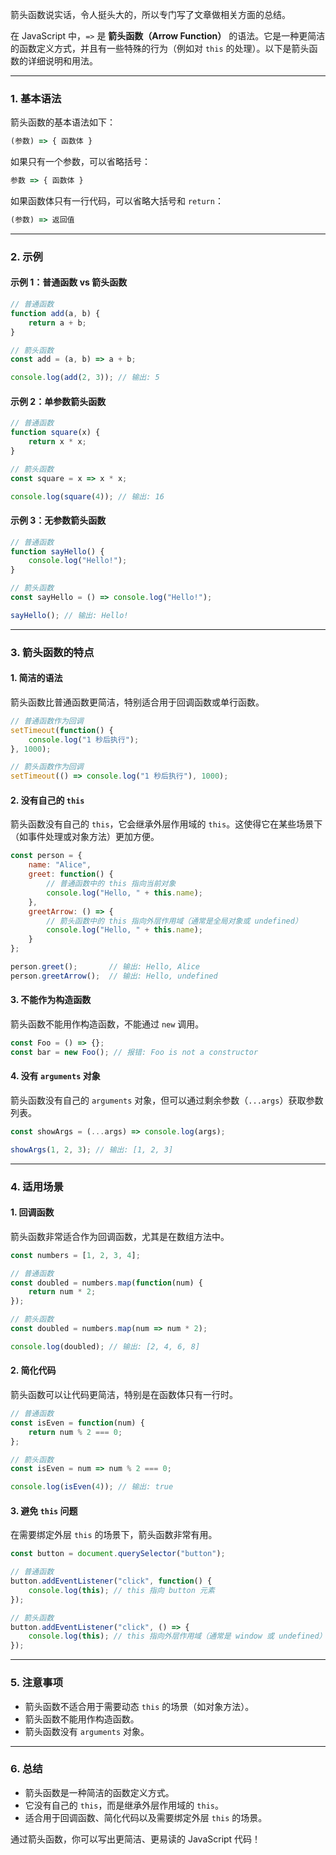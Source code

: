 箭头函数说实话，令人挺头大的，所以专门写了文章做相关方面的总结。

在 JavaScript 中，`=>` 是 **箭头函数（Arrow Function）** 的语法。它是一种更简洁的函数定义方式，并且有一些特殊的行为（例如对 `this` 的处理）。以下是箭头函数的详细说明和用法。

---

### 1. **基本语法**

箭头函数的基本语法如下：

```javascript
(参数) => { 函数体 }
```

如果只有一个参数，可以省略括号：

```javascript
参数 => { 函数体 }
```

如果函数体只有一行代码，可以省略大括号和 `return`：

```javascript
(参数) => 返回值
```

---

### 2. **示例**
#### 示例 1：普通函数 vs 箭头函数
```javascript
// 普通函数
function add(a, b) {
    return a + b;
}

// 箭头函数
const add = (a, b) => a + b;

console.log(add(2, 3)); // 输出: 5
```

#### 示例 2：单参数箭头函数
```javascript
// 普通函数
function square(x) {
    return x * x;
}

// 箭头函数
const square = x => x * x;

console.log(square(4)); // 输出: 16
```

#### 示例 3：无参数箭头函数
```javascript
// 普通函数
function sayHello() {
    console.log("Hello!");
}

// 箭头函数
const sayHello = () => console.log("Hello!");

sayHello(); // 输出: Hello!
```

---

### 3. **箭头函数的特点**
#### 1. **简洁的语法**

箭头函数比普通函数更简洁，特别适合用于回调函数或单行函数。

```javascript
// 普通函数作为回调
setTimeout(function() {
    console.log("1 秒后执行");
}, 1000);

// 箭头函数作为回调
setTimeout(() => console.log("1 秒后执行"), 1000);
```

#### 2. **没有自己的 `this`**
箭头函数没有自己的 `this`，它会继承外层作用域的 `this`。这使得它在某些场景下（如事件处理或对象方法）更加方便。

```javascript
const person = {
    name: "Alice",
    greet: function() {
        // 普通函数中的 this 指向当前对象
        console.log("Hello, " + this.name);
    },
    greetArrow: () => {
        // 箭头函数中的 this 指向外层作用域（通常是全局对象或 undefined）
        console.log("Hello, " + this.name);
    }
};

person.greet();       // 输出: Hello, Alice
person.greetArrow();  // 输出: Hello, undefined
```

#### 3. **不能作为构造函数**
箭头函数不能用作构造函数，不能通过 `new` 调用。

```javascript
const Foo = () => {};
const bar = new Foo(); // 报错: Foo is not a constructor
```

#### 4. **没有 `arguments` 对象**
箭头函数没有自己的 `arguments` 对象，但可以通过剩余参数（`...args`）获取参数列表。

```javascript
const showArgs = (...args) => console.log(args);

showArgs(1, 2, 3); // 输出: [1, 2, 3]
```

---

### 4. **适用场景**
#### 1. **回调函数**
箭头函数非常适合作为回调函数，尤其是在数组方法中。

```javascript
const numbers = [1, 2, 3, 4];

// 普通函数
const doubled = numbers.map(function(num) {
    return num * 2;
});

// 箭头函数
const doubled = numbers.map(num => num * 2);

console.log(doubled); // 输出: [2, 4, 6, 8]
```

#### 2. **简化代码**
箭头函数可以让代码更简洁，特别是在函数体只有一行时。

```javascript
// 普通函数
const isEven = function(num) {
    return num % 2 === 0;
};

// 箭头函数
const isEven = num => num % 2 === 0;

console.log(isEven(4)); // 输出: true
```

#### 3. **避免 `this` 问题**
在需要绑定外层 `this` 的场景下，箭头函数非常有用。

```javascript
const button = document.querySelector("button");

// 普通函数
button.addEventListener("click", function() {
    console.log(this); // this 指向 button 元素
});

// 箭头函数
button.addEventListener("click", () => {
    console.log(this); // this 指向外层作用域（通常是 window 或 undefined）
});
```

---

### 5. **注意事项**

- 箭头函数不适合用于需要动态 `this` 的场景（如对象方法）。
- 箭头函数不能用作构造函数。
- 箭头函数没有 `arguments` 对象。

---

### 6. **总结**
- 箭头函数是一种简洁的函数定义方式。
- 它没有自己的 `this`，而是继承外层作用域的 `this`。
- 适合用于回调函数、简化代码以及需要绑定外层 `this` 的场景。

通过箭头函数，你可以写出更简洁、更易读的 JavaScript 代码！